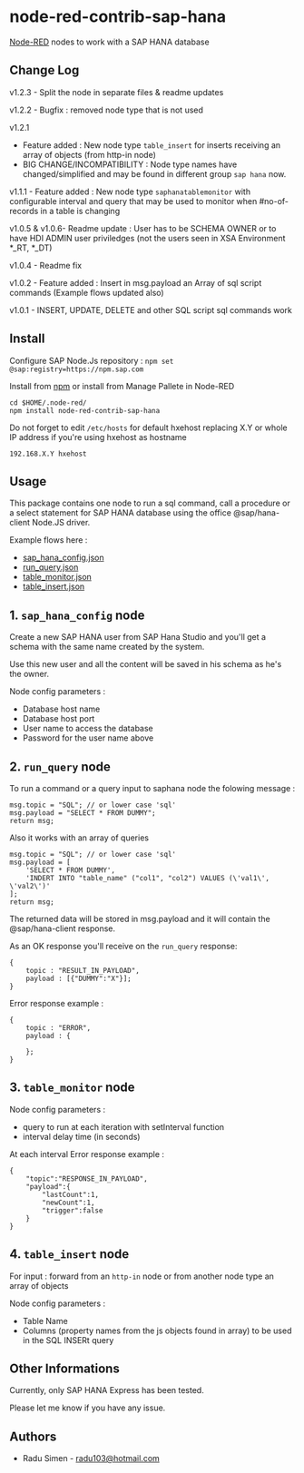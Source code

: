 node-red-contrib-sap-hana
=========================
[Node-RED](http://nodered.org) nodes to work with a SAP HANA database

Change Log
-------

v1.2.3 - Split the node in separate files & readme updates

v1.2.2 - Bugfix : removed node type that is not used

v1.2.1 
* Feature added : New node type `table_insert` for inserts receiving an array of objects (from http-in node)
* BIG CHANGE/INCOMPATIBILITY : Node type names have changed/simplified and may be found in different group `sap hana` now.
	   
v1.1.1 - Feature added : New node type `saphanatablemonitor` with configurable interval and query that may be used to monitor when #no-of-records in a table is changing

v1.0.5 & v1.0.6- Readme update : User has to be SCHEMA OWNER or to have HDI ADMIN user priviledges (not the users seen in XSA Environment *_RT, *_DT)

v1.0.4 - Readme fix

v1.0.2 - Feature added : Insert in msg.payload an Array of sql script commands (Example flows updated also)

v1.0.1 - INSERT, UPDATE, DELETE and other SQL script sql commands work


Install
-------

Configure SAP Node.Js repository : `npm set @sap:registry=https://npm.sap.com`

Install from [npm](http://npmjs.org) or install from Manage Pallete in Node-RED
```
cd $HOME/.node-red/
npm install node-red-contrib-sap-hana
```


Do not forget to edit `/etc/hosts` for default hxehost replacing X.Y or whole IP address if you're using hxehost as hostname
```
192.168.X.Y hxehost
```

Usage
-----

This package contains one node to run a sql command, call a procedure or a select statement for SAP HANA database using the office @sap/hana-client Node.JS driver.

Example flows here :
* [sap_hana_config.json](https://github.com/radu103/node-red-contrib-sap-hana/blob/master/examples/sap_hana_config.json)
* [run_query.json](https://github.com/radu103/node-red-contrib-sap-hana/blob/master/examples/run_query.json)
* [table_monitor.json](https://github.com/radu103/node-red-contrib-sap-hana/blob/master/examples/table_monitor.json)
* [table_insert.json](https://github.com/radu103/node-red-contrib-sap-hana/blob/master/examples/table_insert.json)


## 1. `sap_hana_config` node

Create a new SAP HANA user from SAP Hana Studio and you'll get a schema with the same name created by the system.

Use this new user and all the content will be saved in his schema as he's the owner.

Node config parameters :
* Database host name
* Database host port
* User name to access the database
* Password for the user name above


## 2. `run_query` node

To run a command  or a query input to saphana node the folowing message :

```
msg.topic = "SQL"; // or lower case 'sql'
msg.payload = "SELECT * FROM DUMMY";
return msg;
```

Also it works with an array of queries

```
msg.topic = "SQL"; // or lower case 'sql'
msg.payload = [
	'SELECT * FROM DUMMY', 
	'INDERT INTO "table_name" ("col1", "col2") VALUES (\'val1\', \'val2\')'
];
return msg;
```

The returned data will be stored in msg.payload and it will contain the @sap/hana-client response.  

As an OK response you'll receive on the `run_query` response:
```
{
	topic : "RESULT_IN_PAYLOAD",
	payload : [{"DUMMY":"X"}];
}
```

Error response example :
```
{
	topic : "ERROR",
	payload : {
	
	};
}
```

## 3. `table_monitor` node

Node config parameters :
* query to run at each iteration with setInterval function
* interval delay time (in seconds)

At each interval Error response example :
```
{
	"topic":"RESPONSE_IN_PAYLOAD",
	"payload":{
		"lastCount":1,
		"newCount":1,
		"trigger":false
	}
}
```

## 4. `table_insert` node


For input : forward from an `http-in` node or from another node type an array of objects

Node config parameters :
* Table Name
* Columns (property names from the js objects found in array) to be used in the SQL INSERt query


Other Informations
-------

Currently, only SAP HANA Express has been tested.

Please let me know if you have any issue.


Authors
-------

* Radu Simen - [radu103@hotmail.com](mailto:radu103@hotmail.com)
